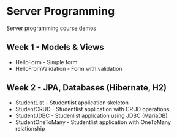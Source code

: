 # Server Programming
Server programming course demos

## Week 1 - Models & Views
- HelloForm - Simple form
- HelloFromValidation - Form with validation

## Week 2 - JPA, Databases (Hibernate, H2)
- StudentList - Studentlist application skeleton
- StudentCRUD - Studentlist application with CRUD operations
- StudentJDBC - Studenlist application using JDBC (MariaDB)
- StudentOneToMany - Studentlist application with OneToMany relationship
